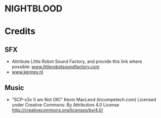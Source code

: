 # NIGHTBLOOD

# Credits

## SFX
- Attribute Little Robot Sound Factory, and provide this link where possible: www.littlerobotsoundfactory.com
- www.kenney.nl

## Music
- "SCP-x3x (I am Not OK)" Kevin MacLeod (incompetech.com)
Licensed under Creative Commons: By Attribution 4.0 License
http://creativecommons.org/licenses/by/4.0/